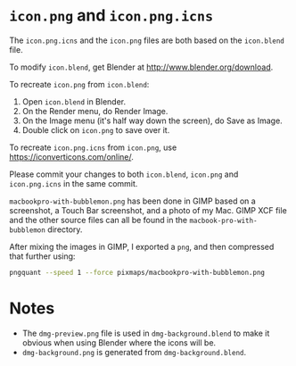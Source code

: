 # `icon.png` and `icon.png.icns`

The `icon.png.icns` and the `icon.png` files are both based on the `icon.blend`
file.

To modify `icon.blend`, get Blender at http://www.blender.org/download.

To recreate `icon.png` from `icon.blend`:
1. Open `icon.blend` in Blender.
2. On the Render menu, do Render Image.
3. On the Image menu (it's half way down the screen), do Save as Image.
4. Double click on `icon.png` to save over it.

To recreate `icon.png.icns` from `icon.png`, use https://iconverticons.com/online/.

Please commit your changes to both `icon.blend`, `icon.png` and `icon.png.icns` in
the same commit.

`macbookpro-with-bubblemon.png` has been done in GIMP based on a screenshot, a
Touch Bar screenshot, and a photo of my Mac. GIMP XCF file and the other source
files can all be found in the `macbook-pro-with-bubblemon` directory.

After mixing the images in GIMP, I exported a `png`, and then compressed that
further using:
```sh
pngquant --speed 1 --force pixmaps/macbookpro-with-bubblemon.png
```

# Notes
* The `dmg-preview.png` file is used in `dmg-background.blend` to make it
obvious when using Blender where the icons will be.
* `dmg-background.png` is generated from `dmg-background.blend`.
